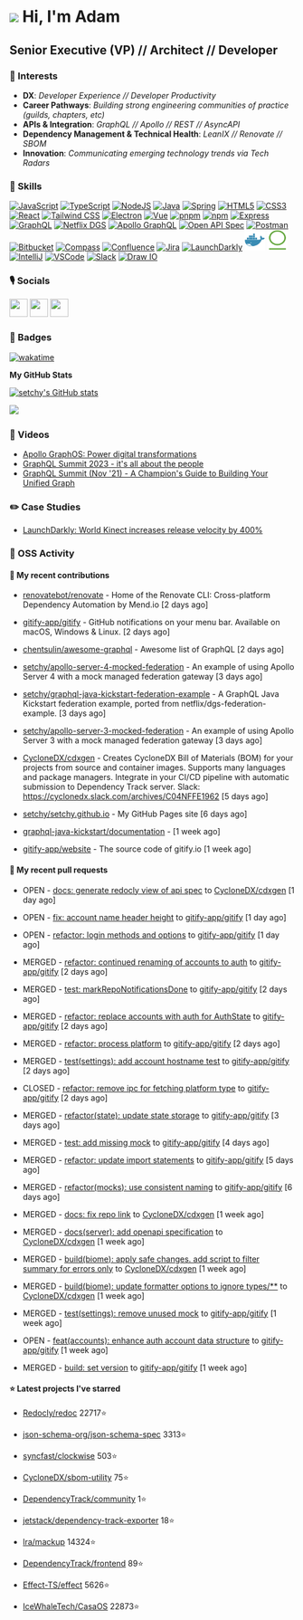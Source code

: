 ![](https://user-images.githubusercontent.com/18350557/176309783-0785949b-9127-417c-8b55-ab5a4333674e.gif) Hi, I'm Adam
============================================================================================================================

Senior Executive (VP) // Architect // Developer
-----------------------------------------------

### 🔭 Interests

- **DX**: *Developer Experience // Developer Productivity*
- **Career Pathways**: *Building strong engineering communities of practice (guilds, chapters, etc)*
- **APIs & Integration**: *GraphQL // Apollo // REST // AsyncAPI*
- **Dependency Management & Technical Health**: *LeanIX // Renovate // SBOM*
- **Innovation**: *Communicating emerging technology trends via Tech Radars*

### 💪 Skills

<p align="left">
  <a href="https://developer.mozilla.org/en-US/docs/Web/JavaScript" target="_blank" rel="noreferrer"><img src="https://raw.githubusercontent.com/danielcranney/readme-generator/main/public/icons/skills/javascript-colored.svg" width="36" height="36" alt="JavaScript" /></a>
  <a href="https://www.typescriptlang.org/" target="_blank" rel="noreferrer"><img src="https://raw.githubusercontent.com/danielcranney/readme-generator/main/public/icons/skills/typescript-colored.svg" width="36" height="36" alt="TypeScript" /></a>
  <a href="https://nodejs.org/en/" target="_blank" rel="noreferrer"><img src="https://raw.githubusercontent.com/danielcranney/readme-generator/main/public/icons/skills/nodejs-colored.svg" width="36" height="36" alt="NodeJS" /></a>
  <a href="https://www.oracle.com/java/" target="_blank" rel="noreferrer"><img src="https://raw.githubusercontent.com/danielcranney/readme-generator/main/public/icons/skills/java-colored.svg" width="36" height="36" alt="Java" /></a>
  <a href="https://spring.io/" target="_blank" rel="noreferrer"><img src="https://cdn.worldvectorlogo.com/logos/spring-3.svg" width="36" height="36" alt="Spring" /></a> 
  <a href="https://developer.mozilla.org/en-US/docs/Glossary/HTML5" target="_blank" rel="noreferrer"><img src="https://raw.githubusercontent.com/danielcranney/readme-generator/main/public/icons/skills/html5-colored.svg" width="36" height="36" alt="HTML5" /></a>
  <a href="https://www.w3.org/TR/CSS/#css" target="_blank" rel="noreferrer"><img src="https://raw.githubusercontent.com/danielcranney/readme-generator/main/public/icons/skills/css3-colored.svg" width="36" height="36" alt="CSS3" /></a>
  <a href="https://react.dev/" target="_blank" rel="noreferrer"><img src="https://cdn.worldvectorlogo.com/logos/react-2.svg" width="36" height="36" alt="React" /></a>
  <a href="https://tailwindcss.com/" target="_blank" rel="noreferrer"><img src="https://cdn.worldvectorlogo.com/logos/tailwind-css-2.svg" width="36" height="36" alt="Tailwind CSS" /></a>
  <a href="https://www.electronjs.org/" target="_blank" rel="noreferrer"><img src="https://cdn.worldvectorlogo.com/logos/electron-1.svg" width="36" height="36" alt="Electron" /></a>
  <a href="https://vuejs.org/" target="_blank" rel="noreferrer"><img src="https://cdn.worldvectorlogo.com/logos/vue-9.svg" width="36" height="36" alt="Vue" /></a>
  <a href="https://pnpm.io/" target="_blank" rel="noreferrer"><img src="https://encrypted-tbn0.gstatic.com/images?q=tbn:ANd9GcSGcwBnoTNg212cvEclMX-_qRw_P-_odFp3aafVal77Hg&s" width="36" height="36" alt="pnpm" /></a>
  <a href="https://www.npmjs.com/" target="_blank" rel="noreferrer"><img src="https://cdn.worldvectorlogo.com/logos/npm-square-red-1.svg" width="36" height="36" alt="npm" /></a>
  <a href="https://expressjs.com/" target="_blank" rel="noreferrer"><img src="https://raw.githubusercontent.com/danielcranney/readme-generator/main/public/icons/skills/express-colored.svg" width="36" height="36" alt="Express" /></a>
  <a href="https://graphql.org/" target="_blank" rel="noreferrer"><img src="https://raw.githubusercontent.com/danielcranney/readme-generator/main/public/icons/skills/graphql-colored.svg" width="36" height="36" alt="GraphQL" /></a>
  <a href="https://netflix.github.io/dgs/" target="_blank" rel="noreferrer"><img src="https://raw.githubusercontent.com/Netflix/dgs/main/docs/images/dgs-framework-brand/Icon/dgs-icon--blue.svg" width="36" height="36" alt="Netflix DGS" /></a>
  <a href="https://apollographql.com/" target="_blank" rel="noreferrer"><img src="https://cdn.worldvectorlogo.com/logos/apollo-graphql-compact.svg" width="36" height="36" alt="Apollo GraphQL" /></a>
  <a href="https://swagger.io/specification/" target="_blank" rel="noreferrer"><img src="https://cdn.worldvectorlogo.com/logos/openapi-1.svg" width="36" height="36" alt="Open API Spec" /></a>
  <a href="https://www.postman.com//" target="_blank" rel="noreferrer"><img src="https://cdn.worldvectorlogo.com/logos/postman.svg" width="36" height="36" alt="Postman" /></a>
  <a href="https://www.atlassian.com/software/bitbucket" target="_blank" rel="noreferrer"><img src="https://cdn.worldvectorlogo.com/logos/bitbucket-icon.svg" width="36" height="36" alt="Bitbucket" /></a>
  <a href="https://www.atlassian.com/software/compass" target="_blank" rel="noreferrer"><img src="https://cdn.worldvectorlogo.com/logos/atlassian-compass-1.svg" width="36" height="36" alt="Compass" /></a>
  <a href="https://www.atlassian.com/software/confluence" target="_blank" rel="noreferrer"><img src="https://cdn.worldvectorlogo.com/logos/confluence-1.svg" width="36" height="36" alt="Confluence" /></a>
  <a href="https://www.atlassian.com/software/jira" target="_blank" rel="noreferrer"><img src="https://cdn.worldvectorlogo.com/logos/jira-1.svg" width="36" height="36" alt="Jira" /></a>
  <a href="https://launchdarkly.com/" target="_blank" rel="noreferrer"><img src="https://cdn.worldvectorlogo.com/logos/launchdarkly-2.svg" width="36" height="36" alt="LaunchDarkly" /></a>
  <a href="https://docker.com/" target="_blank" rel="noreferrer"><img src="https://raw.githubusercontent.com/nx211/homer-icons/master/png/docker.png" width="36" height="36" alt="Docker" /></a>
  <a href="https://jfrog.com/artifactory/" target="_blank" rel="noreferrer"><img src="https://raw.githubusercontent.com/nx211/homer-icons/master/png/artifactory.png" width="36" height="36" alt="Artifactory" /></a>
  <a href="https://www.jetbrains.com/idea/" target="_blank" rel="noreferrer"><img src="https://cdn.worldvectorlogo.com/logos/intellij-idea-1.svg" width="36" height="36" alt="IntelliJ" /></a>
  <a href="https://code.visualstudio.com/" target="_blank" rel="noreferrer"><img src="https://cdn.worldvectorlogo.com/logos/visual-studio-code-1.svg" width="36" height="36" alt="VSCode" /></a>
  <a href="https://slack.com/" target="_blank" rel="noreferrer"><img src="https://cdn.worldvectorlogo.com/logos/slack-new-logo.svg" width="36" height="36" alt="Slack" /></a>
  <a href="https://drawio-app.com/" target="_blank" rel="noreferrer"><img src="https://cdn.worldvectorlogo.com/logos/draw-io.svg" width="36" height="36" alt="Draw IO" /></a>
</p>

                      

### 🎙️ Socials
                  
<p align="left">
  <a href="https://www.github.com/setchy" target="_blank" rel="noreferrer"><img src="https://raw.githubusercontent.com/danielcranney/readme-generator/main/public/icons/socials/github.svg" width="32" height="32" /></a>
  <a href="https://www.linkedin.com/in/adamsetch" target="_blank" rel="noreferrer"><img src="https://raw.githubusercontent.com/danielcranney/readme-generator/main/public/icons/socials/linkedin.svg" width="32" height="32" /></a>
  <a href="https://www.twitter.com/setchy87" target="_blank" rel="noreferrer"><img src="https://raw.githubusercontent.com/danielcranney/readme-generator/main/public/icons/socials/twitter.svg" width="32" height="32" /></a>
</p>

### 📛 Badges

[![wakatime](https://wakatime.com/badge/user/2b948ae2-4be1-4020-8a57-7de60b53fe1d.svg)](https://wakatime.com/@2b948ae2-4be1-4020-8a57-7de60b53fe1d)

<b>My GitHub Stats</b>

<a href="http://www.github.com/setchy"><img src="https://github-readme-stats.vercel.app/api?username=setchy&show_icons=true&hide=&count_private=true&title_color=0891b2&text_color=ffffff&icon_color=0891b2&bg_color=1c1917&hide_border=true&show_icons=true" alt="setchy's GitHub stats" /></a>

<a href="http://www.github.com/setchy"><img src="https://github-readme-streak-stats.herokuapp.com/?user=setchy&stroke=ffffff&background=1c1917&ring=0891b2&fire=0891b2&currStreakNum=ffffff&currStreakLabel=0891b2&sideNums=ffffff&sideLabels=ffffff&dates=ffffff&hide_border=true" /></a>

### 📼 Videos

- [Apollo GraphOS: Power digital transformations](https://www.apollographql.com/enterprise?wvideo=4fu2lsjssc)
- [GraphQL Summit 2023 - it's all about the people](https://www.youtube.com/watch?v=090IWEcHbJc)
- [GraphQL Summit (Nov '21) - A Champion's Guide to Building Your Unified Graph](https://www.apollographql.com/events/roundtable/graphql-summit-november-2021/a-champions-guide-to-building-your-unified-graph)

### ✏️ Case Studies

- [LaunchDarkly: World Kinect increases release velocity by 400%](https://launchdarkly.com/case-studies/world-kinect/)

### 🎯 OSS Activity
#### 🚀 My recent contributions



- [renovatebot/renovate](https://github.com/renovatebot/renovate) - Home of the Renovate CLI: Cross-platform Dependency Automation by Mend.io [2 days ago]

- [gitify-app/gitify](https://github.com/gitify-app/gitify) - GitHub notifications on your menu bar. Available on macOS, Windows &amp; Linux. [2 days ago]

- [chentsulin/awesome-graphql](https://github.com/chentsulin/awesome-graphql) - Awesome list of GraphQL [2 days ago]

- [setchy/apollo-server-4-mocked-federation](https://github.com/setchy/apollo-server-4-mocked-federation) - An example of using Apollo Server 4 with a mock managed federation gateway [3 days ago]

- [setchy/graphql-java-kickstart-federation-example](https://github.com/setchy/graphql-java-kickstart-federation-example) - A GraphQL Java Kickstart federation example, ported from netflix/dgs-federation-example. [3 days ago]

- [setchy/apollo-server-3-mocked-federation](https://github.com/setchy/apollo-server-3-mocked-federation) - An example of using Apollo Server 3 with a mock managed federation gateway [3 days ago]

- [CycloneDX/cdxgen](https://github.com/CycloneDX/cdxgen) - Creates CycloneDX Bill of Materials (BOM) for your projects from source and container images. Supports many languages and package managers. Integrate in your CI/CD pipeline with automatic submission to Dependency Track server. Slack: https://cyclonedx.slack.com/archives/C04NFFE1962 [5 days ago]

- [setchy/setchy.github.io](https://github.com/setchy/setchy.github.io) - My GitHub Pages site [6 days ago]

- [graphql-java-kickstart/documentation](https://github.com/graphql-java-kickstart/documentation) -  [1 week ago]

- [gitify-app/website](https://github.com/gitify-app/website) - The source code of gitify.io [1 week ago]

#### 🎉 My recent pull requests



- OPEN - [docs: generate redocly view of api spec](https://github.com/CycloneDX/cdxgen/pull/1129) to [CycloneDX/cdxgen](https://github.com/CycloneDX/cdxgen) [1 day ago]

- OPEN - [fix: account name header height](https://github.com/gitify-app/gitify/pull/1159) to [gitify-app/gitify](https://github.com/gitify-app/gitify) [1 day ago]

- OPEN - [refactor: login methods and options](https://github.com/gitify-app/gitify/pull/1158) to [gitify-app/gitify](https://github.com/gitify-app/gitify) [1 day ago]

- MERGED - [refactor: continued renaming of accounts to auth](https://github.com/gitify-app/gitify/pull/1156) to [gitify-app/gitify](https://github.com/gitify-app/gitify) [2 days ago]

- MERGED - [test: markRepoNotificationsDone](https://github.com/gitify-app/gitify/pull/1155) to [gitify-app/gitify](https://github.com/gitify-app/gitify) [2 days ago]

- MERGED - [refactor: replace accounts with auth for AuthState](https://github.com/gitify-app/gitify/pull/1154) to [gitify-app/gitify](https://github.com/gitify-app/gitify) [2 days ago]

- MERGED - [refactor: process platform](https://github.com/gitify-app/gitify/pull/1153) to [gitify-app/gitify](https://github.com/gitify-app/gitify) [2 days ago]

- MERGED - [test(settings): add account hostname test](https://github.com/gitify-app/gitify/pull/1152) to [gitify-app/gitify](https://github.com/gitify-app/gitify) [2 days ago]

- CLOSED - [refactor: remove ipc for fetching platform type](https://github.com/gitify-app/gitify/pull/1151) to [gitify-app/gitify](https://github.com/gitify-app/gitify) [2 days ago]

- MERGED - [refactor(state): update state storage](https://github.com/gitify-app/gitify/pull/1150) to [gitify-app/gitify](https://github.com/gitify-app/gitify) [3 days ago]

- MERGED - [test: add missing mock](https://github.com/gitify-app/gitify/pull/1147) to [gitify-app/gitify](https://github.com/gitify-app/gitify) [4 days ago]

- MERGED - [refactor: update import statements](https://github.com/gitify-app/gitify/pull/1143) to [gitify-app/gitify](https://github.com/gitify-app/gitify) [5 days ago]

- MERGED - [refactor(mocks): use consistent naming](https://github.com/gitify-app/gitify/pull/1142) to [gitify-app/gitify](https://github.com/gitify-app/gitify) [6 days ago]

- MERGED - [docs: fix repo link](https://github.com/CycloneDX/cdxgen/pull/1114) to [CycloneDX/cdxgen](https://github.com/CycloneDX/cdxgen) [1 week ago]

- MERGED - [docs(server): add openapi specification](https://github.com/CycloneDX/cdxgen/pull/1113) to [CycloneDX/cdxgen](https://github.com/CycloneDX/cdxgen) [1 week ago]

- MERGED - [build(biome): apply safe changes.  add script to filter summary for errors only](https://github.com/CycloneDX/cdxgen/pull/1111) to [CycloneDX/cdxgen](https://github.com/CycloneDX/cdxgen) [1 week ago]

- MERGED - [build(biome): update formatter options to ignore types/**](https://github.com/CycloneDX/cdxgen/pull/1110) to [CycloneDX/cdxgen](https://github.com/CycloneDX/cdxgen) [1 week ago]

- MERGED - [test(settings): remove unused mock](https://github.com/gitify-app/gitify/pull/1140) to [gitify-app/gitify](https://github.com/gitify-app/gitify) [1 week ago]

- OPEN - [feat(accounts): enhance auth account data structure](https://github.com/gitify-app/gitify/pull/1139) to [gitify-app/gitify](https://github.com/gitify-app/gitify) [1 week ago]

- MERGED - [build: set version](https://github.com/gitify-app/gitify/pull/1138) to [gitify-app/gitify](https://github.com/gitify-app/gitify) [1 week ago]

#### ⭐ Latest projects I've starred



- [Redocly/redoc](https://github.com/Redocly/redoc) 22717⭐

- [json-schema-org/json-schema-spec](https://github.com/json-schema-org/json-schema-spec) 3313⭐

- [syncfast/clockwise](https://github.com/syncfast/clockwise) 503⭐

- [CycloneDX/sbom-utility](https://github.com/CycloneDX/sbom-utility) 75⭐

- [DependencyTrack/community](https://github.com/DependencyTrack/community) 1⭐

- [jetstack/dependency-track-exporter](https://github.com/jetstack/dependency-track-exporter) 18⭐

- [lra/mackup](https://github.com/lra/mackup) 14324⭐

- [DependencyTrack/frontend](https://github.com/DependencyTrack/frontend) 89⭐

- [Effect-TS/effect](https://github.com/Effect-TS/effect) 5626⭐

- [IceWhaleTech/CasaOS](https://github.com/IceWhaleTech/CasaOS) 22873⭐


